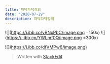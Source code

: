 ```yaml
---
title: 파닥파닥강의 
date: "2020-07-29"
description: 파닥파닥강의 
---
```


![](https://i.ibb.co/vBNxPbC/image.png =150x)
![](https://i.ibb.co/YWLmf0Q/image.png =300x)

![])https://i.ibb.co/dfVMPw6/image.png)

> Written with [StackEdit](https://stackedit.io/).
<!--stackedit_data:
eyJoaXN0b3J5IjpbLTY2NDE2NjA4OCw4MDgyODcwMTIsMTQ0Nz
kyNzE3OV19
-->